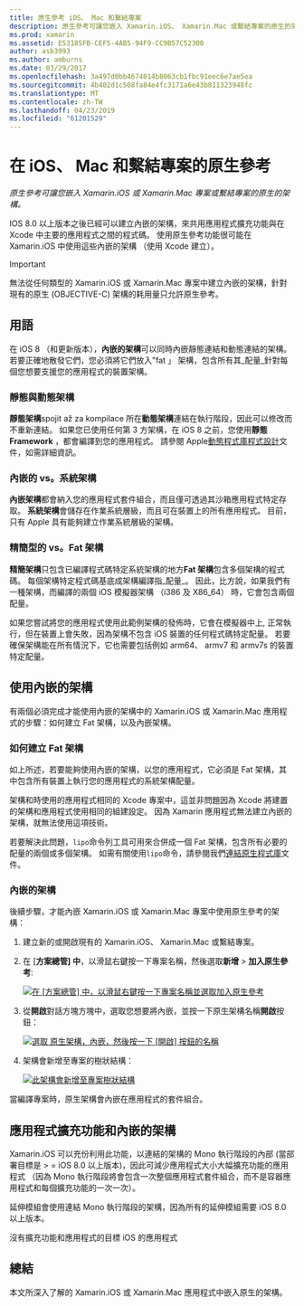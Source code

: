 ```yaml
---
title: 原生參考 iOS、 Mac 和繫結專案
description: 原生參考可讓您嵌入 Xamarin.iOS、 Xamarin.Mac 或繫結專案的原生的架構。
ms.prod: xamarin
ms.assetid: E53185FB-CEF5-4AB5-94F9-CC9B57C52300
author: asb3993
ms.author: amburns
ms.date: 03/29/2017
ms.openlocfilehash: 3a497d0bb4674014b8063cb1fbc91eec6e7ae5ea
ms.sourcegitcommit: 4b402d1c508fa84e4fc3171a6e43b811323948fc
ms.translationtype: MT
ms.contentlocale: zh-TW
ms.lasthandoff: 04/23/2019
ms.locfileid: "61201529"
---
```

# <a name="native-references-in-ios-mac-and-bindings-projects"></a>在 iOS、 Mac 和繫結專案的原生參考

_原生參考可讓您嵌入 Xamarin.iOS 或 Xamarin.Mac 專案或繫結專案的原生的架構。_

IOS 8.0 以上版本之後已經可以建立內嵌的架構，來共用應用程式擴充功能與在 Xcode 中主要的應用程式之間的程式碼。 使用原生參考功能很可能在 Xamarin.iOS 中使用這些內嵌的架構 （使用 Xcode 建立）。
 
> [!IMPORTANT]
> 無法從任何類型的 Xamarin.iOS 或 Xamarin.Mac 專案中建立內嵌的架構，針對現有的原生 (OBJECTIVE-C) 架構的耗用量只允許原生參考。

<a name="Terminology" />

## <a name="terminology"></a>用語

在 iOS 8 （和更新版本），**內嵌的架構**可以同時內嵌靜態連結和動態連結的架構。 若要正確地散發它們，您必須將它們放入"fat 」 架構，包含所有其_配量_針對每個您想要支援您的應用程式的裝置架構。

<a name="Static-vs-Dynamic-Frameworks" />

### <a name="static-vs-dynamic-frameworks"></a>靜態與動態架構

**靜態架構**spojit až za kompilace 所在**動態架構**連結在執行階段，因此可以修改而不重新連結。 如果您已使用任何第 3 方架構，在 iOS 8 之前，您使用**靜態 Framework** ，都會編譯到您的應用程式。 請參閱 Apple[動態程式庫程式設計](https://developer.apple.com/library/mac/documentation/DeveloperTools/Conceptual/DynamicLibraries/100-Articles/OverviewOfDynamicLibraries.html#//apple_ref/doc/uid/TP40001873-SW1)文件，如需詳細資訊。

<a name="Embedded-vs-System-Frameworks" />

### <a name="embedded-vs-system-frameworks"></a>內嵌的 vs。系統架構

**內嵌架構**都會納入您的應用程式套件組合，而且僅可透過其沙箱應用程式特定存取。 **系統架構**會儲存在作業系統層級，而且可在裝置上的所有應用程式。 目前，只有 Apple 具有能夠建立作業系統層級的架構。

<a name="Thin-vs-Fat-Frameworks" />

### <a name="thin-vs-fat-frameworks"></a>精簡型的 vs。Fat 架構

**精簡架構**只包含已編譯程式碼特定系統架構的地方**Fat 架構**包含多個架構的程式碼。 每個架構特定程式碼基底成架構編譯指_配量_。 因此，比方說，如果我們有一種架構，而編譯的兩個 iOS 模擬器架構 （i386 及 X86_64） 時，它會包含兩個配量。

如果您嘗試將您的應用程式使用此範例架構的發佈時，它會在模擬器中上, 正常執行，但在裝置上會失敗，因為架構不包含 iOS 裝置的任何程式碼特定配量。 若要確保架構能在所有情況下，它也需要包括例如 arm64、 armv7 和 armv7s 的裝置特定配量。

<a name="Working-with-Embedded-Frameworks" />

## <a name="working-with-embedded-frameworks"></a>使用內嵌的架構

有兩個必須完成才能使用內嵌的架構中的 Xamarin.iOS 或 Xamarin.Mac 應用程式的步驟：如何建立 Fat 架構，以及內嵌架構。

<a name="Overview" />

### <a name="creating-a-fat-framework"></a>如何建立 Fat 架構

如上所述，若要能夠使用內嵌的架構，以您的應用程式，它必須是 Fat 架構，其中包含所有裝置上執行您的應用程式的系統架構配量。

架構和時使用的應用程式相同的 Xcode 專案中，這並非問題因為 Xcode 將建置的架構和應用程式使用相同的組建設定。 因為 Xamarin 應用程式無法建立內嵌的架構，就無法使用這項技術。

若要解決此問題，`lipo`命令列工具可用來合併成一個 Fat 架構，包含所有必要的配量的兩個或多個架構。 如需有關使用`lipo`命令，請參閱我們[連結原生程式庫](~/ios/platform/native-interop.md)文件。

<a name="Embedding-a-Framework" />

### <a name="embedding-a-framework"></a>內嵌的架構

後續步驟，才能內嵌 Xamarin.iOS 或 Xamarin.Mac 專案中使用原生參考的架構：

1. 建立新的或開啟現有的 Xamarin.iOS、 Xamarin.Mac 或繫結專案。
2. 在 [**方案總管] 中**，以滑鼠右鍵按一下專案名稱，然後選取**新增** > **加入原生參考**: 

    [![](native-references-images/ref01.png "在 [方案總管] 中，以滑鼠右鍵按一下專案名稱並選取加入原生參考")](native-references-images/ref01.png#lightbox)
3. 從**開啟**對話方塊方塊中，選取您想要將內嵌，並按一下原生架構名稱**開啟**按鈕： 

    [![](native-references-images/ref02.png "選取 原生架構，內嵌，然後按一下 [開啟] 按鈕的名稱")](native-references-images/ref02.png#lightbox)
4. 架構會新增至專案的樹狀結構： 

    [![](native-references-images/ref03.png "此架構會新增至專案樹狀結構")](native-references-images/ref03.png#lightbox)

當編譯專案時，原生架構會內嵌在應用程式的套件組合。

<a name="App-Extensions-and-Embedded-Frameworks" />

## <a name="app-extensions-and-embedded-frameworks"></a>應用程式擴充功能和內嵌的架構

Xamarin.iOS 可以充份利用此功能，以連結的架構的 Mono 執行階段的內部 (當部署目標是 > = iOS 8.0 以上版本)，因此可減少應用程式大小大幅擴充功能的應用程式 （因為 Mono 執行階段將會包含一次整個應用程式套件組合，而不是容器應用程式和每個擴充功能的一次一次）。

延伸模組會使用連結 Mono 執行階段的架構，因為所有的延伸模組需要 iOS 8.0 以上版本。

沒有擴充功能和應用程式的目標 iOS 的應用程式 

<a name="Summary" />

## <a name="summary"></a>總結

本文所深入了解的 Xamarin.iOS 或 Xamarin.Mac 應用程式中嵌入原生的架構。

